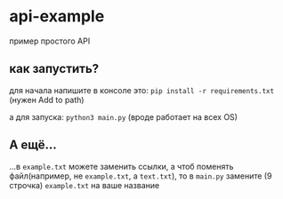 # api-example
пример простого API

## как запустить?

для начала напишите в консоле это: `pip install -r requirements.txt` (нужен Add to path)

а для запуска: `python3 main.py` (вроде работает на всех OS)

## А ещё...

...в `example.txt` можете заменить ссылки, а чтоб поменять файл(например, не `example.txt`, а `text.txt`), то в `main.py` замените (9 строчка) `example.txt` на ваше название

